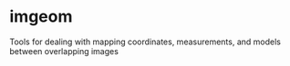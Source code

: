 # imgeom
Tools for dealing with mapping coordinates, measurements, and models between overlapping images
